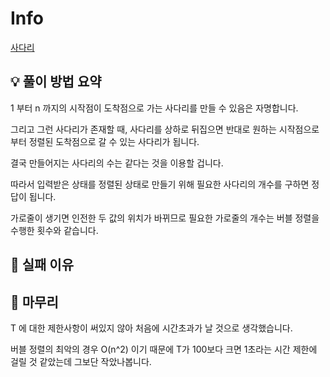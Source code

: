 # Info
[사다리](https://boj.kr/3061)

## 💡 풀이 방법 요약

1 부터 n 까지의 시작점이 도착점으로 가는 사다리를 만들 수 있음은 자명합니다.

그리고 그런 사다리가 존재할 때, 사다리를 상하로 뒤집으면 반대로 원하는 시작점으로부터 정렬된 도착점으로 갈 수 있는 사다리가 됩니다.

결국 만들어지는 사다리의 수는 같다는 것을 이용할 겁니다.

따라서 입력받은 상태를 정렬된 상태로 만들기 위해 필요한 사다리의 개수를 구하면 정답이 됩니다.

가로줄이 생기면 인전한 두 값의 위치가 바뀌므로 필요한 가로줄의 개수는 버블 정렬을 수행한 횟수와 같습니다.

## 👀 실패 이유

## 🙂 마무리

T 에 대한 제한사항이 써있지 않아 처음에 시간초과가 날 것으로 생각했습니다.

버블 정렬의 최악의 경우 O(n^2) 이기 때문에 T가 100보다 크면 1초라는 시간 제한에 걸릴 것 같았는데 그보단 작았나봅니다.
